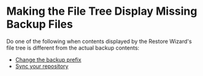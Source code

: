 # Making the File Tree Display Missing Backup Files

Do one of the following when contents displayed by the Restore Wizard's file tree is different from the actual backup contents:

* [Change the backup prefix](changing-the-backup-prefix.md)
* [Sync your repository](syncing-your-repository.md)

